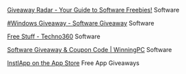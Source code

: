 
[Giveaway Radar - Your Guide to Software Freebies!](https://giveawayradar.weebly.com/)
Software

[#Windows Giveaway - Software Giveaway](https://giveaway.tickcoupon.com/windows-giveaway/)
Software

[Free Stuff - Techno360](https://www.techno360.in/category/free-stuff/)
Software

[Software Giveaway & Coupon Code | WinningPC](https://winningpc.com/)
Software

[InstlApp on the App Store](https://apps.apple.com/us/app/instlapp/id1502777382)
Free App Giveaways

